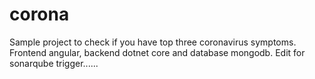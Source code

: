 # corona
Sample project to check if you have top three coronavirus symptoms.
Frontend angular, backend dotnet core and database mongodb.
Edit for sonarqube trigger......
